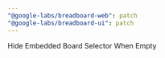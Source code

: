 ```yaml
---
"@google-labs/breadboard-web": patch
"@google-labs/breadboard-ui": patch
---
```


Hide Embedded Board Selector When Empty

